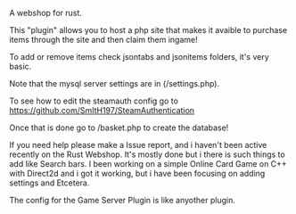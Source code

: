 A webshop for rust.

This "plugin" allows you to host a php site that makes it avaible to purchase items through the site and then claim them ingame!

To add or remove items check jsontabs and jsonitems folders, it's very basic.

Note that the mysql server settings are in (/settings.php).

To see how to edit the steamauth config go to https://github.com/SmItH197/SteamAuthentication

Once that is done go to /basket.php to create the database!

If you need help please make a Issue report, and i haven't been active recently on the Rust Webshop. It's mostly done but i there is such things to add like Search bars. I been working on a simple Online Card Game on C++ with Direct2d and i got it working, but i have been focusing on adding settings and Etcetera.

The config for the Game Server Plugin is like anyother plugin.
